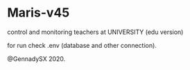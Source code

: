 # **Maris-v45**
 control and monitoring teachers at UNIVERSITY (edu version) 
 
 for run check .env (database and other connection).
 
 @GennadySX  2020.
